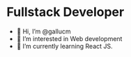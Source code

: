 # Fullstack Developer

- 👋 Hi, I’m @gallucm
- 👀 I’m interested in Web development
- 🌱 I’m currently learning React JS.
